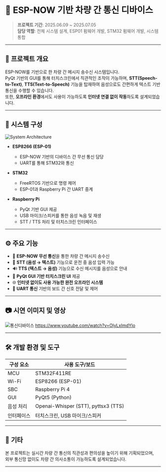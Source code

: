 # 🚗 ESP-NOW 기반 차량 간 통신 디바이스

> **프로젝트 기간**: 2025.06.09 ~ 2025.07.05  
> **담당 역할**: 전체 시스템 설계, ESP01 펌웨어 개발, STM32 펌웨어 개발, 시스템 통합

---

## 📌 프로젝트 개요

ESP-NOW를 기반으로 한 차량 간 메시지 송수신 시스템입니다.  
PyQt 기반의 GUI를 통해 터치스크린에서 직관적인 조작이 가능하며, **STT(Speech-to-Text)**, **TTS(Text-to-Speech)** 기능을 탑재하여 음성으로도 간편하게 텍스트 기반 통신을 수행할 수 있습니다.  
또한, **오프라인 환경**에서도 사용이 가능하도록 **인터넷 연결 없이 작동**하도록 설계되었습니다.

---

## 🧩 시스템 구성

![System Architecture](https://github.com/user-attachments/assets/fd39ac15-fd1c-458d-a9a2-eecfc9bd3408)

- **ESP8266 (ESP-01)**  
  - ESP-NOW 기반의 디바이스 간 무선 통신 담당
  - UART를 통해 STM32와 통신

- **STM32**  
  - FreeRTOS 기반으로 명령 제어
  - ESP-01과 Raspberry Pi 간 UART 중계

- **Raspberry Pi**  
  - PyQt 기반 GUI 제공
  - USB 마이크/스피커를 통한 음성 녹음 및 재생
  - STT / TTS 처리 및 터치스크린 인터페이스

---

## ⚙️ 주요 기능

- 📡 **ESP-NOW 무선 통신**을 통한 차량 간 메시지 송수신
- 🧠 **STT (음성 → 텍스트)** 기능으로 운전 중 음성 입력 가능
- 🔊 **TTS (텍스트 → 음성)** 기능으로 수신 메시지를 음성으로 안내
- 📱 **PyQt GUI 기반 터치스크린 UI** 제공
- 🌐 **인터넷 없이도 사용 가능한 완전 오프라인 시스템**
- 🔌 **UART 통신** 기반의 보드 간 신호 전달 및 제어

---

## 📷 시연 이미지 및 영상

![통신디바이스](https://github.com/user-attachments/assets/9075feef-23d8-43a8-9340-cbb46f8ee509)
https://www.youtube.com/watch?v=OlyLxImdYlo

---

## 🛠️ 개발 환경 및 도구

| 구성 요소 | 사용 도구/보드 |
|-----------|----------------|
| MCU       | STM32F411RE  |
| Wi-Fi     | ESP8266 (ESP-01) |
| SBC       | Raspberry Pi 4 |
| GUI       | PyQt5 (Python) |
| 음성 처리  | Openai-Whisper (STT), pyttsx3 (TTS) |
| 인터페이스 | 터치스크린, USB 마이크/스피커 |

---

## 🙋 기타

본 프로젝트는 실시간 차량 간 통신의 직관성과 편의성을 높이기 위해 기획되었으며,  
외부 통신망 없이도 차량 간 의사소통이 가능하도록 설계되었습니다.

---
